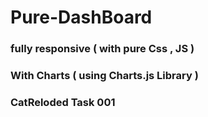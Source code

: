 # Pure-DashBoard
### fully responsive ( with pure Css , JS )
### With Charts ( using Charts.js Library )
### CatReloded Task 001
